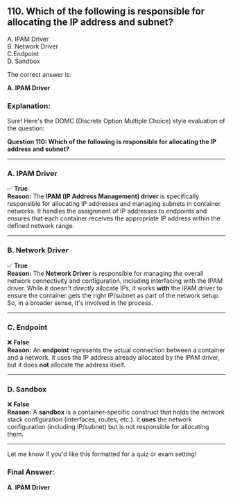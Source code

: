 ## 110. Which of the following is responsible for allocating the IP address and subnet?
A. IPAM Driver  
B. Network Driver  
C.Endpoint  
D. Sandbox  

The correct answer is:

**A. IPAM Driver**

### **Explanation:**

Sure! Here's the DOMC (Discrete Option Multiple Choice) style evaluation of the question:

**Question 110: Which of the following is responsible for allocating the IP address and subnet?**

---

### **A. IPAM Driver**  
✅ **True**  
**Reason:** The **IPAM (IP Address Management) driver** is specifically responsible for allocating IP addresses and managing subnets in container networks. It handles the assignment of IP addresses to endpoints and ensures that each container receives the appropriate IP address within the defined network range.

---

### **B. Network Driver**  
✅ **True**  
**Reason:** The **Network Driver** is responsible for managing the overall network connectivity and configuration, including interfacing with the IPAM driver. While it doesn't *directly* allocate IPs, it works **with** the IPAM driver to ensure the container gets the right IP/subnet as part of the network setup. So, in a broader sense, it's involved in the process.

---

### **C. Endpoint**  
❌ **False**  
**Reason:** An **endpoint** represents the actual connection between a container and a network. It uses the IP address already allocated by the IPAM driver, but it does **not** allocate the address itself.

---

### **D. Sandbox**  
❌ **False**  
**Reason:** A **sandbox** is a container-specific construct that holds the network stack configuration (interfaces, routes, etc.). It **uses** the network configuration (including IP/subnet) but is not responsible for allocating them.

---

Let me know if you'd like this formatted for a quiz or exam setting!

### **Final Answer:**
**A. IPAM Driver**
